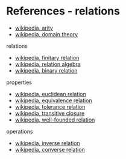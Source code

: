 
<!-- ======================================================================= -->
# References - relations

* [wikipedia, arity](https://en.wikipedia.org/wiki/Arity)
* [wikipedia, domain theory](https://en.wikipedia.org/wiki/Domain_theory)

relations

* [wikipedia, finitary relation](https://en.wikipedia.org/wiki/Finitary_relation)
* [wikipedia, relation algebra](https://en.wikipedia.org/wiki/Relation_algebra)
* [wikipedia, binary relation](https://en.wikipedia.org/wiki/Binary_relation)

properties

* [wikipedia, euclidean relation](https://en.wikipedia.org/wiki/Euclidean_relation)
* [wikipedia, equivalence relation](https://en.wikipedia.org/wiki/Equivalence_relation)
* [wikipedia, tolerance relation](https://en.wikipedia.org/wiki/Tolerance_relation)
* [wikipedia, transitive closure](https://en.wikipedia.org/wiki/Transitive_closure)
* [wikipedia, well-founded relation](https://en.wikipedia.org/wiki/Well-founded_relation)

operations

* [wikipedia, inverse relation](https://en.wikipedia.org/wiki/Inverse_relation)
* [wikipedia, converse relation](https://en.wikipedia.org/wiki/Converse_relation)
